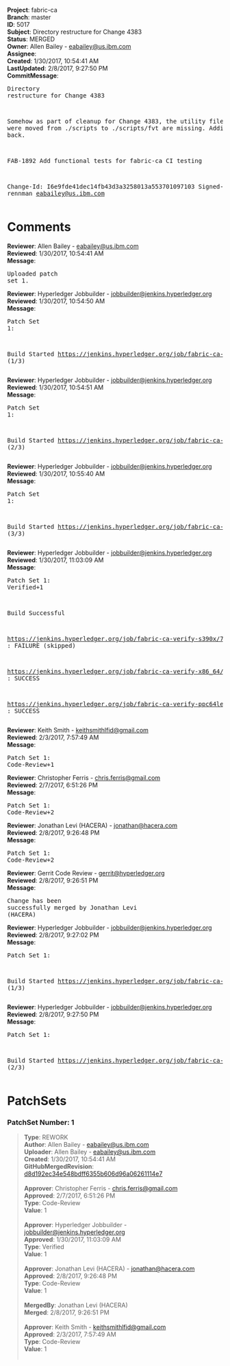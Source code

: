 <strong>Project</strong>: fabric-ca<br><strong>Branch</strong>: master<br><strong>ID</strong>: 5017<br><strong>Subject</strong>: Directory restructure for Change 4383<br><strong>Status</strong>: MERGED<br><strong>Owner</strong>: Allen Bailey - eabailey@us.ibm.com<br><strong>Assignee</strong>:<br><strong>Created</strong>: 1/30/2017, 10:54:41 AM<br><strong>LastUpdated</strong>: 2/8/2017, 9:27:50 PM<br><strong>CommitMessage</strong>:<br><pre>Directory restructure for Change 4383

Somehow as part of cleanup for Change 4383, the
utility files that were moved from ./scripts to
./scripts/fvt are missing. Adding them back.

FAB-1892 Add functional tests for fabric-ca CI testing

Change-Id: I6e9fde41dec14fb43d3a3258013a553701097103
Signed-off-by: rennman <eabailey@us.ibm.com>
</pre><h1>Comments</h1><strong>Reviewer</strong>: Allen Bailey - eabailey@us.ibm.com<br><strong>Reviewed</strong>: 1/30/2017, 10:54:41 AM<br><strong>Message</strong>: <pre>Uploaded patch set 1.</pre><strong>Reviewer</strong>: Hyperledger Jobbuilder - jobbuilder@jenkins.hyperledger.org<br><strong>Reviewed</strong>: 1/30/2017, 10:54:50 AM<br><strong>Message</strong>: <pre>Patch Set 1:

Build Started https://jenkins.hyperledger.org/job/fabric-ca-verify-ppc64le/77/ (1/3)</pre><strong>Reviewer</strong>: Hyperledger Jobbuilder - jobbuilder@jenkins.hyperledger.org<br><strong>Reviewed</strong>: 1/30/2017, 10:54:51 AM<br><strong>Message</strong>: <pre>Patch Set 1:

Build Started https://jenkins.hyperledger.org/job/fabric-ca-verify-s390x/78/ (2/3)</pre><strong>Reviewer</strong>: Hyperledger Jobbuilder - jobbuilder@jenkins.hyperledger.org<br><strong>Reviewed</strong>: 1/30/2017, 10:55:40 AM<br><strong>Message</strong>: <pre>Patch Set 1:

Build Started https://jenkins.hyperledger.org/job/fabric-ca-verify-x86_64/78/ (3/3)</pre><strong>Reviewer</strong>: Hyperledger Jobbuilder - jobbuilder@jenkins.hyperledger.org<br><strong>Reviewed</strong>: 1/30/2017, 11:03:09 AM<br><strong>Message</strong>: <pre>Patch Set 1: Verified+1

Build Successful 

https://jenkins.hyperledger.org/job/fabric-ca-verify-s390x/78/ : FAILURE (skipped)

https://jenkins.hyperledger.org/job/fabric-ca-verify-x86_64/78/ : SUCCESS

https://jenkins.hyperledger.org/job/fabric-ca-verify-ppc64le/77/ : SUCCESS</pre><strong>Reviewer</strong>: Keith Smith - keithsmithlfid@gmail.com<br><strong>Reviewed</strong>: 2/3/2017, 7:57:49 AM<br><strong>Message</strong>: <pre>Patch Set 1: Code-Review+1</pre><strong>Reviewer</strong>: Christopher Ferris - chris.ferris@gmail.com<br><strong>Reviewed</strong>: 2/7/2017, 6:51:26 PM<br><strong>Message</strong>: <pre>Patch Set 1: Code-Review+2</pre><strong>Reviewer</strong>: Jonathan Levi (HACERA) - jonathan@hacera.com<br><strong>Reviewed</strong>: 2/8/2017, 9:26:48 PM<br><strong>Message</strong>: <pre>Patch Set 1: Code-Review+2</pre><strong>Reviewer</strong>: Gerrit Code Review - gerrit@hyperledger.org<br><strong>Reviewed</strong>: 2/8/2017, 9:26:51 PM<br><strong>Message</strong>: <pre>Change has been successfully merged by Jonathan Levi (HACERA)</pre><strong>Reviewer</strong>: Hyperledger Jobbuilder - jobbuilder@jenkins.hyperledger.org<br><strong>Reviewed</strong>: 2/8/2017, 9:27:02 PM<br><strong>Message</strong>: <pre>Patch Set 1:

Build Started https://jenkins.hyperledger.org/job/fabric-ca-merge-s390x/20/ (1/3)</pre><strong>Reviewer</strong>: Hyperledger Jobbuilder - jobbuilder@jenkins.hyperledger.org<br><strong>Reviewed</strong>: 2/8/2017, 9:27:50 PM<br><strong>Message</strong>: <pre>Patch Set 1:

Build Started https://jenkins.hyperledger.org/job/fabric-ca-merge-x86_64/18/ (2/3)</pre><h1>PatchSets</h1><h3>PatchSet Number: 1</h3><blockquote><strong>Type</strong>: REWORK<br><strong>Author</strong>: Allen Bailey - eabailey@us.ibm.com<br><strong>Uploader</strong>: Allen Bailey - eabailey@us.ibm.com<br><strong>Created</strong>: 1/30/2017, 10:54:41 AM<br><strong>GitHubMergedRevision</strong>: [d8d192ec34e548bdff6355b606d96a06261114e7](https://github.com/hyperledger-gerrit-archive/fabric-ca/commit/d8d192ec34e548bdff6355b606d96a06261114e7)<br><br><strong>Approver</strong>: Christopher Ferris - chris.ferris@gmail.com<br><strong>Approved</strong>: 2/7/2017, 6:51:26 PM<br><strong>Type</strong>: Code-Review<br><strong>Value</strong>: 1<br><br><strong>Approver</strong>: Hyperledger Jobbuilder - jobbuilder@jenkins.hyperledger.org<br><strong>Approved</strong>: 1/30/2017, 11:03:09 AM<br><strong>Type</strong>: Verified<br><strong>Value</strong>: 1<br><br><strong>Approver</strong>: Jonathan Levi (HACERA) - jonathan@hacera.com<br><strong>Approved</strong>: 2/8/2017, 9:26:48 PM<br><strong>Type</strong>: Code-Review<br><strong>Value</strong>: 1<br><br><strong>MergedBy</strong>: Jonathan Levi (HACERA)<br><strong>Merged</strong>: 2/8/2017, 9:26:51 PM<br><br><strong>Approver</strong>: Keith Smith - keithsmithlfid@gmail.com<br><strong>Approved</strong>: 2/3/2017, 7:57:49 AM<br><strong>Type</strong>: Code-Review<br><strong>Value</strong>: 1<br><br></blockquote>